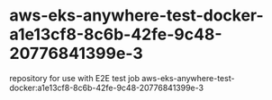# aws-eks-anywhere-test-docker-a1e13cf8-8c6b-42fe-9c48-20776841399e-3
repository for use with E2E test job aws-eks-anywhere-test-docker:a1e13cf8-8c6b-42fe-9c48-20776841399e-3
